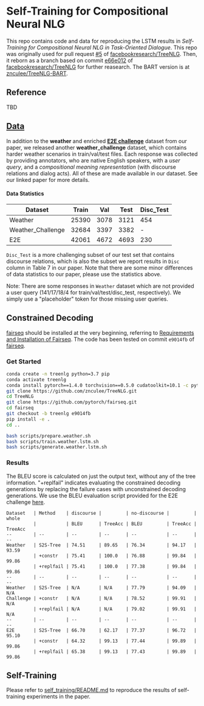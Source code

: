 # Self-Training for Compositional Neural NLG

This repo contains code and data for reproducing the LSTM results in *Self-Training for Compositional Neural NLG in Task-Oriented Dialogue*.
This repo was originally used for pull request [#5](https://github.com/facebookresearch/TreeNLG/pull/5) of [facebookresearch/TreeNLG](https://github.com/facebookresearch/TreeNLG).
Then, it reborn as a branch based on commit [e66e012](https://github.com/facebookresearch/TreeNLG/commit/e66e0123dd2eec6f9e25ed3f1cf935ddf15ff2af) of [facebookresearch/TreeNLG](https://github.com/facebookresearch/TreeNLG) for further reasearch.
The BART version is at [znculee/TreeNLG-BART](https://github.com/znculee/TreeNLG-BART).

## Reference

TBD

## [Data](https://github.com/facebookresearch/TreeNLG#data)

In addition to the **weather** and enriched **[E2E challenge](https://github.com/tuetschek/e2e-dataset)** dataset from our paper, we released another **weather_challenge** dataset, which contains harder weather scenarios in train/val/test files.
Each response was collected by providing annotators, who are native English speakers, with a *user query*, and a *compositional meaning representation* (with discourse relations and dialog acts).
All of these are made available in our dataset. See our linked paper for more details.

#### Data Statistics

Dataset           | Train | Val  | Test | Disc_Test
-------           | ----- | ---  | ---- | ---------
Weather           | 25390 | 3078 | 3121 | 454
Weather_Challenge | 32684 | 3397 | 3382 | -
E2E               | 42061 | 4672 | 4693 | 230

`Disc_Test` is a more challenging subset of our test set that contains discourse relations, which is also the subset we report results in `Disc` column in Table 7 in our paper.
Note that there are some minor differences of data statistics to our paper, please use the statistics above.

Note: There are some responses in `Weather` dataset which are not provided a user query (141/17/18/4 for train/val/test/disc_test, respectively).
We simply use a "placeholder" token for those missing user queries.

## Constrained Decoding

[fairseq](https://github.com/pytorch/fairseq) should be installed at the very beginning, referring to [Requirements and Installation of Fairseq](https://github.com/pytorch/fairseq#requirements-and-installation). The code has been tested on commit `e9014fb` of [fairseq](https://github.com/pytorch/fairseq).

### Get Started

```bash
conda create -n treenlg python=3.7 pip
conda activate treenlg
conda install pytorch==1.4.0 torchvision==0.5.0 cudatoolkit=10.1 -c pytorch
git clone https://github.com/znculee/TreeNLG.git
cd TreeNLG
git clone https://github.com/pytorch/fairseq.git
cd fairseq
git checkout -b treenlg e9014fb
pip install -e .
cd ..
```

```bash
bash scripts/prepare.weather.sh
bash scripts/train.weather.lstm.sh
bash scripts/generate.weather.lstm.sh
```

### Results

The BLEU score is calculated on just the output text, without any of the tree information.
"+replfail" indicates evaluating the constrained decoding generations by replacing the failure cases with unconstrained decoding generations.
We use the BLEU evaluation script provided for the E2E challenge [here](https://github.com/tuetschek/e2e-metrics).

```
Dataset   | Method    | discourse |         | no-discourse |         | whole
          |           | BLEU      | TreeAcc | BLEU         | TreeAcc | TreeAcc
--        | --        | --        | --      | --           | --      | --
Weather   | S2S-Tree  | 74.51     | 89.65   | 76.34        | 94.17   | 93.59
          | +constr   | 75.41     | 100.0   | 76.88        | 99.84   | 99.86
          | +replfail | 75.41     | 100.0   | 77.38        | 99.84   | 99.86
--        | --        | --        | --      | --           | --      | --
Weather   | S2S-Tree  | N/A       | N/A     | 77.79        | 94.09   | N/A
Challenge | +constr   | N/A       | N/A     | 78.52        | 99.91   | N/A
          | +replfail | N/A       | N/A     | 79.02        | 99.91   | N/A
--        | --        | --        | --      | --           | --      | --
E2E       | S2S-Tree  | 66.70     | 62.17   | 77.37        | 96.72   | 95.10
          | +constr   | 64.32     | 99.13   | 77.44        | 99.89   | 99.86
          | +replfail | 65.38     | 99.13   | 77.43        | 99.89   | 99.86
```

## Self-Training

Please refer to [self_training/README.md](https://github.com/znculee/TreeNLG/blob/master/self_training/README.md) to reproduce the results of self-training experiments in the paper.
